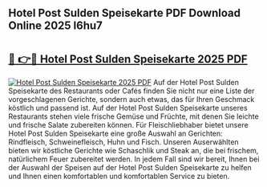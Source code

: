## Hotel Post Sulden Speisekarte PDF Download Online 2025 l6hu7

# <h2><a href="http://gc9z1o.nevu.top/?p=Hotel+Post+Sulden+Speisekarte">🔗 👉🔴 Hotel Post Sulden Speisekarte 2025 PDF</a></h2>

[![Hotel Post Sulden Speisekarte 2025 PDF](https://i.imgur.com/dBaPXMq.png)](http://gc9z1o.nevu.top/?p=Hotel+Post+Sulden+Speisekarte)
Auf der Hotel Post Sulden Speisekarte des Restaurants oder Cafés finden Sie nicht nur eine Liste der vorgeschlagenen Gerichte, sondern auch etwas, das für Ihren Geschmack köstlich und passend ist. Auf der Hotel Post Sulden Speisekarte unseres Restaurants stehen viele frische Gemüse und Früchte, mit denen Sie leichte und frische Salate zubereiten können. Für Fleischliebhaber bietet unsere Hotel Post Sulden Speisekarte eine große Auswahl an Gerichten: Rindfleisch, Schweinefleisch, Huhn und Fisch. Unseren Auserwählten bieten wir köstliche Gerichte wie Schaschlik und Steak an, die bei frischem, natürlichem Feuer zubereitet werden. In jedem Fall sind wir bereit, Ihnen bei der Auswahl der Speisen auf der Hotel Post Sulden Speisekarte zu helfen und Ihnen einen komfortablen und komfortablen Service zu bieten.
